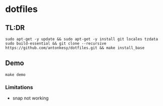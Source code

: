 # dotfiles

## TL:DR

```
sudo apt-get -y update && sudo apt-get -y install git locales tzdata sudo build-essential && git clone --recursive https://github.com/antonkesy/dotfiles.git && make install_base
```

## Demo

`make demo`

### Limitations

- snap not working
